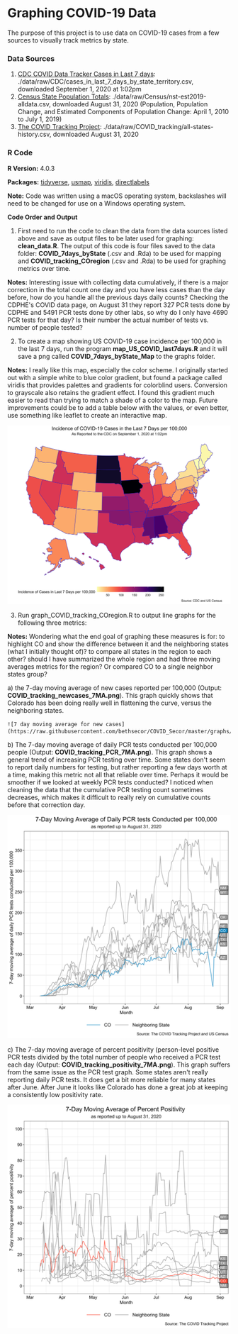 # Graphing COVID-19 Data

The purpose of this project is to use data on COVID-19 cases from a few sources to visually track metrics by state.

### Data Sources

1. [CDC COVID Data Tracker Cases in Last 7 days](https://covid.cdc.gov/covid-data-tracker/#cases): ./data/raw/CDC/cases_in_last_7_days_by_state_territory.csv, downloaded September 1, 2020 at 1:02pm
2. [Census State Population Totals](https://www.census.gov/data/datasets/time-series/demo/popest/2010s-state-total.html): ./data/raw/Census/nst-est2019-alldata.csv, downloaded August 31, 2020 (Population, Population Change, and Estimated Components of Population Change: April 1, 2010 to July 1, 2019)
3. [The COVID Tracking Project](https://covidtracking.com/data): ./data/raw/COVID_tracking/all-states-history.csv, downloaded August 31, 2020

### R Code

**R Version:** 4.0.3

**Packages:** [tidyverse](https://www.tidyverse.org/), [usmap](https://cran.r-project.org/web/packages/usmap/usmap.pdf), [viridis](https://cran.r-project.org/web/packages/viridis/vignettes/intro-to-viridis.html), [directlabels](http://directlabels.r-forge.r-project.org/docs/index.html)

**Note:** Code was written using a macOS operating system, backslashes will need to be changed for use on a Windows operating system.

**Code Order and Output**

1. First need to run the code to clean the data from the data sources listed above and save as output files to be later used for graphing: **clean_data.R**. The output of this code is four files saved to the data folder:  **COVID_7days_byState** (.csv and .Rda) to be used for mapping and **COVID_tracking_COregion** (.csv and .Rda) to be used for graphing metrics over time.

  **Notes:** Interesting issue with collecting data cumulatively, if there is a major correction in the total count one day and you have less cases than the day before, how do you handle all the previous days daily counts? Checking the CDPHE's COVID data page, on August 31 they report 327 PCR tests done by CDPHE and 5491 PCR tests done by other labs, so why do I only have 4690 PCR tests for that day? Is their number the actual number of tests vs. number of people tested?

2. To create a map showing US COVID-19 case incidence per 100,000 in the last 7 days, run the program **map_US_COVID_last7days.R** and it will save a png called **COVID_7days_byState_Map** to the graphs folder.

  **Notes:** I really like this map, especially the color scheme. I originally started out with a simple white to blue color gradient, but found a package called viridis that provides palettes and gradients for colorblind users. Conversion to grayscale also retains the gradient effect. I found this gradient much easier to read than trying to match a shade of a color to the map. Future improvements could be to add a table below with the values, or even better, use something like leaflet to create an interactive map.

  ![Map of COVID cases in last 7 days](https://raw.githubusercontent.com/bethsecor/COVID_Secor/master/graphs/COVID_7days_byState_Map.png)


3. Run graph_COVID_tracking_COregion.R to output line graphs for the following three metrics:

  **Notes:** Wondering what the end goal of graphing these measures is for: to highlight CO and show the difference between it and the neighboring states (what I initially thought of)? to compare all states in the region to each other? should I have summarized the whole region and had three moving averages metrics for the region? Or compared CO to a single neighbor states group?

  a) the 7-day moving average of new cases reported per 100,000 (Output: **COVID_tracking_newcases_7MA.png**). This graph quickly shows that Colorado has been doing really well in flattening the curve, versus the neighboring states.

    ![7 day moving average for new cases](https://raw.githubusercontent.com/bethsecor/COVID_Secor/master/graphs/COVID_tracking_newcases_7MA.png)

  b) The 7-day moving average of daily PCR tests conducted per 100,000 people (Output: **COVID_tracking_PCR_7MA.png**). This graph shows a general trend of increasing PCR testing over time. Some states don't seem to report daily numbers for testing, but rather reporting a few days worth at a time, making this metric not all that reliable over time. Perhaps it would be smoother if we looked at weekly PCR tests conducted? I noticed when cleaning the data that the cumulative PCR testing count sometimes decreases, which makes it difficult to really rely on cumulative counts before that correction day.

![7 day moving average for new cases](https://raw.githubusercontent.com/bethsecor/COVID_Secor/master/graphs/COVID_tracking_PCR_7MA.png)

  c) The 7-day moving average of percent positivity (person-level positive PCR tests divided by the total number of people who received a PCR test each day (Output: **COVID_tracking_positivity_7MA.png**). This graph suffers from the same issue as the PCR test graph. Some states aren't really reporting daily PCR tests. It does get a bit more reliable for many states after June. After June it looks like Colorado has done a great job at keeping a consistently low positivity rate.

![7 day moving average for new cases](https://raw.githubusercontent.com/bethsecor/COVID_Secor/master/graphs/COVID_tracking_positivity_7MA.png)
